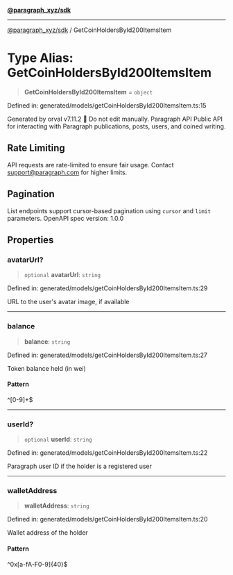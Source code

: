[**@paragraph_xyz/sdk**](../README.md)

***

[@paragraph_xyz/sdk](../README.md) / GetCoinHoldersById200ItemsItem

# Type Alias: GetCoinHoldersById200ItemsItem

> **GetCoinHoldersById200ItemsItem** = `object`

Defined in: generated/models/getCoinHoldersById200ItemsItem.ts:15

Generated by orval v7.11.2 🍺
Do not edit manually.
Paragraph API
Public API for interacting with Paragraph publications, posts, users, and coined writing.

## Rate Limiting
API requests are rate-limited to ensure fair usage. Contact support@paragraph.com for higher limits.

## Pagination
List endpoints support cursor-based pagination using `cursor` and `limit` parameters.
OpenAPI spec version: 1.0.0

## Properties

### avatarUrl?

> `optional` **avatarUrl**: `string`

Defined in: generated/models/getCoinHoldersById200ItemsItem.ts:29

URL to the user's avatar image, if available

***

### balance

> **balance**: `string`

Defined in: generated/models/getCoinHoldersById200ItemsItem.ts:27

Token balance held (in wei)

#### Pattern

^[0-9]+$

***

### userId?

> `optional` **userId**: `string`

Defined in: generated/models/getCoinHoldersById200ItemsItem.ts:22

Paragraph user ID if the holder is a registered user

***

### walletAddress

> **walletAddress**: `string`

Defined in: generated/models/getCoinHoldersById200ItemsItem.ts:20

Wallet address of the holder

#### Pattern

^0x[a-fA-F0-9]{40}$

